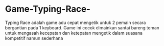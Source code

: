 # Game-Typing-Race-
Typing Race adalah game adu cepat mengetik untuk 2 pemain secara bergantian pada 1 keyboard. Game ini cocok dimainkan santai bareng teman untuk mengasah kecepatan dan ketepatan mengetik dalam suasana kompetitif namun sederhana
